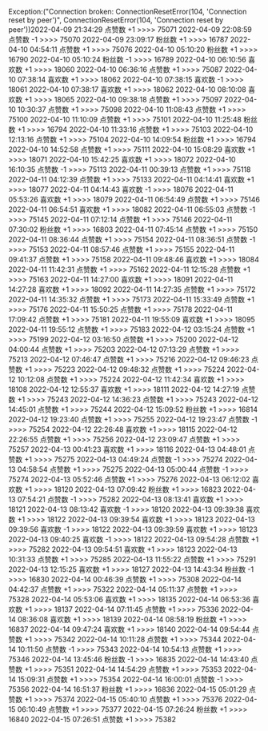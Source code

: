 Exception:("Connection broken: ConnectionResetError(104, 'Connection reset by peer')", ConnectionResetError(104, 'Connection reset by peer'))2022-04-09  21:34:29   点赞数 +1 >>>> 75071
2022-04-09  22:08:59   点赞数 -1 >>>> 75070
2022-04-09  23:09:17   粉丝数 +1 >>>> 16787
2022-04-10  04:54:11   点赞数 +1 >>>> 75076
2022-04-10  05:10:20   粉丝数 +1 >>>> 16790
2022-04-10  05:10:24   粉丝数 -1 >>>> 16789
2022-04-10  06:10:56   喜欢数 +1 >>>> 18060
2022-04-10  06:36:16   点赞数 +1 >>>> 75087
2022-04-10  07:38:14   喜欢数 +1 >>>> 18062
2022-04-10  07:38:15   喜欢数 -1 >>>> 18061
2022-04-10  07:38:17   喜欢数 +1 >>>> 18062
2022-04-10  08:10:08   喜欢数 +1 >>>> 18065
2022-04-10  09:38:18   点赞数 +1 >>>> 75097
2022-04-10  10:30:37   点赞数 +1 >>>> 75098
2022-04-10  11:08:43   点赞数 +1 >>>> 75100
2022-04-10  11:10:09   点赞数 +1 >>>> 75101
2022-04-10  11:25:48   粉丝数 +1 >>>> 16794
2022-04-10  11:33:16   点赞数 +1 >>>> 75103
2022-04-10  12:13:16   点赞数 +1 >>>> 75104
2022-04-10  14:09:54   粉丝数 +1 >>>> 16794
2022-04-10  14:52:58   点赞数 +1 >>>> 75111
2022-04-10  15:08:29   喜欢数 +1 >>>> 18071
2022-04-10  15:42:25   喜欢数 +1 >>>> 18072
2022-04-10  16:10:35   点赞数 -1 >>>> 75113
2022-04-11  00:39:13   点赞数 +1 >>>> 75118
2022-04-11  04:12:39   点赞数 +1 >>>> 75133
2022-04-11  04:14:41   喜欢数 +1 >>>> 18077
2022-04-11  04:14:43   喜欢数 -1 >>>> 18076
2022-04-11  05:53:26   喜欢数 +1 >>>> 18079
2022-04-11  06:54:49   点赞数 +1 >>>> 75146
2022-04-11  06:54:51   喜欢数 +1 >>>> 18082
2022-04-11  06:55:03   点赞数 -1 >>>> 75145
2022-04-11  07:12:14   点赞数 +1 >>>> 75146
2022-04-11  07:30:02   粉丝数 +1 >>>> 16803
2022-04-11  07:45:14   点赞数 +1 >>>> 75150
2022-04-11  08:36:44   点赞数 +1 >>>> 75154
2022-04-11  08:36:51   点赞数 -1 >>>> 75153
2022-04-11  08:57:46   点赞数 +1 >>>> 75155
2022-04-11  09:41:37   点赞数 +1 >>>> 75158
2022-04-11  09:48:46   喜欢数 +1 >>>> 18084
2022-04-11  11:42:31   点赞数 +1 >>>> 75162
2022-04-11  12:15:28   点赞数 +1 >>>> 75163
2022-04-11  14:27:00   喜欢数 +1 >>>> 18091
2022-04-11  14:27:28   喜欢数 +1 >>>> 18092
2022-04-11  14:27:35   点赞数 +1 >>>> 75172
2022-04-11  14:35:32   点赞数 +1 >>>> 75173
2022-04-11  15:33:49   点赞数 +1 >>>> 75176
2022-04-11  15:50:25   点赞数 +1 >>>> 75178
2022-04-11  17:09:42   点赞数 +1 >>>> 75181
2022-04-11  19:55:09   喜欢数 +1 >>>> 18095
2022-04-11  19:55:12   点赞数 +1 >>>> 75183
2022-04-12  03:15:24   点赞数 +1 >>>> 75199
2022-04-12  03:16:50   点赞数 +1 >>>> 75200
2022-04-12  04:00:44   点赞数 +1 >>>> 75203
2022-04-12  07:13:29   点赞数 +1 >>>> 75213
2022-04-12  07:46:47   点赞数 +1 >>>> 75216
2022-04-12  09:46:23   点赞数 +1 >>>> 75223
2022-04-12  09:48:32   点赞数 +1 >>>> 75224
2022-04-12  10:12:08   点赞数 +1 >>>> 75224
2022-04-12  11:42:34   喜欢数 +1 >>>> 18108
2022-04-12  12:55:37   喜欢数 +1 >>>> 18111
2022-04-12  14:27:19   点赞数 +1 >>>> 75243
2022-04-12  14:36:23   点赞数 +1 >>>> 75243
2022-04-12  14:45:01   点赞数 +1 >>>> 75244
2022-04-12  15:09:52   粉丝数 +1 >>>> 16814
2022-04-12  19:23:40   点赞数 +1 >>>> 75255
2022-04-12  19:23:47   点赞数 -1 >>>> 75254
2022-04-12  22:26:48   喜欢数 +1 >>>> 18115
2022-04-12  22:26:55   点赞数 +1 >>>> 75256
2022-04-12  23:09:47   点赞数 +1 >>>> 75257
2022-04-13  00:41:23   喜欢数 +1 >>>> 18116
2022-04-13  04:48:01   点赞数 +1 >>>> 75275
2022-04-13  04:49:24   点赞数 -1 >>>> 75274
2022-04-13  04:58:54   点赞数 +1 >>>> 75275
2022-04-13  05:00:44   点赞数 -1 >>>> 75274
2022-04-13  05:52:46   点赞数 +1 >>>> 75276
2022-04-13  06:12:02   喜欢数 +1 >>>> 18120
2022-04-13  07:09:42   粉丝数 +1 >>>> 16823
2022-04-13  07:54:21   点赞数 -1 >>>> 75282
2022-04-13  08:13:41   喜欢数 +1 >>>> 18121
2022-04-13  08:13:42   喜欢数 -1 >>>> 18120
2022-04-13  09:39:38   喜欢数 +1 >>>> 18122
2022-04-13  09:39:54   喜欢数 +1 >>>> 18123
2022-04-13  09:39:56   喜欢数 -1 >>>> 18122
2022-04-13  09:39:59   喜欢数 +1 >>>> 18123
2022-04-13  09:40:25   喜欢数 -1 >>>> 18122
2022-04-13  09:54:28   点赞数 +1 >>>> 75282
2022-04-13  09:54:51   喜欢数 +1 >>>> 18123
2022-04-13  10:31:33   点赞数 +1 >>>> 75285
2022-04-13  11:55:22   点赞数 +1 >>>> 75291
2022-04-13  12:15:25   喜欢数 +1 >>>> 18127
2022-04-13  14:43:34   粉丝数 -1 >>>> 16830
2022-04-14  00:46:39   点赞数 +1 >>>> 75308
2022-04-14  04:42:37   点赞数 +1 >>>> 75322
2022-04-14  05:11:37   点赞数 +1 >>>> 75328
2022-04-14  05:53:06   喜欢数 +1 >>>> 18135
2022-04-14  06:53:36   喜欢数 +1 >>>> 18137
2022-04-14  07:11:45   点赞数 +1 >>>> 75336
2022-04-14  08:36:08   喜欢数 +1 >>>> 18139
2022-04-14  08:58:19   粉丝数 +1 >>>> 16837
2022-04-14  09:47:24   喜欢数 +1 >>>> 18140
2022-04-14  09:54:44   点赞数 +1 >>>> 75342
2022-04-14  10:11:28   点赞数 +1 >>>> 75344
2022-04-14  10:11:50   点赞数 -1 >>>> 75343
2022-04-14  10:54:13   点赞数 +1 >>>> 75346
2022-04-14  13:45:46   粉丝数 -1 >>>> 16835
2022-04-14  14:43:40   点赞数 +1 >>>> 75351
2022-04-14  14:54:29   点赞数 +1 >>>> 75353
2022-04-14  15:09:31   点赞数 +1 >>>> 75354
2022-04-14  16:00:01   点赞数 -1 >>>> 75356
2022-04-14  16:51:37   粉丝数 +1 >>>> 16836
2022-04-15  05:01:29   点赞数 +1 >>>> 75374
2022-04-15  05:40:10   点赞数 +1 >>>> 75376
2022-04-15  06:10:49   点赞数 +1 >>>> 75377
2022-04-15  07:26:24   粉丝数 +1 >>>> 16840
2022-04-15  07:26:51   点赞数 +1 >>>> 75382
